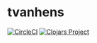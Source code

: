 # tvanhens

[![CircleCI](https://circleci.com/gh/tvanhens/tvanhens.svg?style=svg)](https://circleci.com/gh/tvanhens/tvanhens)
[![Clojars Project](https://img.shields.io/clojars/v/tvanhens.svg)](https://clojars.org/tvanhens)
